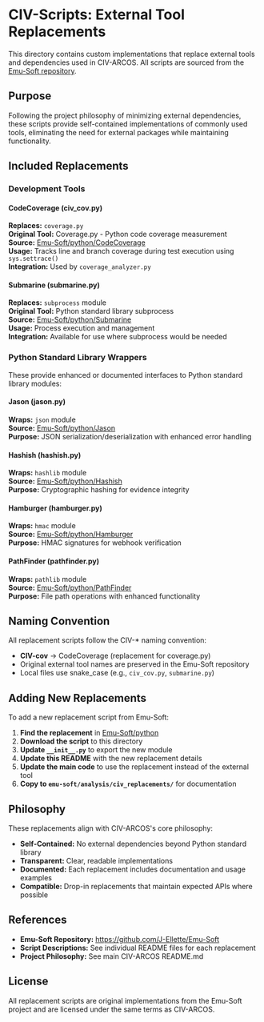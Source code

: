 # CIV-Scripts: External Tool Replacements

This directory contains custom implementations that replace external tools and dependencies used in CIV-ARCOS. All scripts are sourced from the [Emu-Soft repository](https://github.com/J-Ellette/Emu-Soft).

## Purpose

Following the project philosophy of minimizing external dependencies, these scripts provide self-contained implementations of commonly used tools, eliminating the need for external packages while maintaining functionality.

## Included Replacements

### Development Tools

#### CodeCoverage (civ_cov.py)
**Replaces:** `coverage.py`  
**Original Tool:** Coverage.py - Python code coverage measurement  
**Source:** [Emu-Soft/python/CodeCoverage](https://github.com/J-Ellette/Emu-Soft/tree/main/python/CodeCoverage)  
**Usage:** Tracks line and branch coverage during test execution using `sys.settrace()`  
**Integration:** Used by `coverage_analyzer.py`

#### Submarine (submarine.py)
**Replaces:** `subprocess` module  
**Original Tool:** Python standard library subprocess  
**Source:** [Emu-Soft/python/Submarine](https://github.com/J-Ellette/Emu-Soft/tree/main/python/Submarine)  
**Usage:** Process execution and management  
**Integration:** Available for use where subprocess would be needed

### Python Standard Library Wrappers

These provide enhanced or documented interfaces to Python standard library modules:

#### Jason (jason.py)
**Wraps:** `json` module  
**Source:** [Emu-Soft/python/Jason](https://github.com/J-Ellette/Emu-Soft/tree/main/python/Jason)  
**Purpose:** JSON serialization/deserialization with enhanced error handling

#### Hashish (hashish.py)
**Wraps:** `hashlib` module  
**Source:** [Emu-Soft/python/Hashish](https://github.com/J-Ellette/Emu-Soft/tree/main/python/Hashish)  
**Purpose:** Cryptographic hashing for evidence integrity

#### Hamburger (hamburger.py)
**Wraps:** `hmac` module  
**Source:** [Emu-Soft/python/Hamburger](https://github.com/J-Ellette/Emu-Soft/tree/main/python/Hamburger)  
**Purpose:** HMAC signatures for webhook verification

#### PathFinder (pathfinder.py)
**Wraps:** `pathlib` module  
**Source:** [Emu-Soft/python/PathFinder](https://github.com/J-Ellette/Emu-Soft/tree/main/python/PathFinder)  
**Purpose:** File path operations with enhanced functionality

## Naming Convention

All replacement scripts follow the CIV-* naming convention:
- **CIV-cov** → CodeCoverage (replacement for coverage.py)
- Original external tool names are preserved in the Emu-Soft repository
- Local files use snake_case (e.g., `civ_cov.py`, `submarine.py`)

## Adding New Replacements

To add a new replacement script from Emu-Soft:

1. **Find the replacement** in [Emu-Soft/python](https://github.com/J-Ellette/Emu-Soft/tree/main/python)
2. **Download the script** to this directory
3. **Update `__init__.py`** to export the new module
4. **Update this README** with the new replacement details
5. **Update the main code** to use the replacement instead of the external tool
6. **Copy to `emu-soft/analysis/civ_replacements/`** for documentation

## Philosophy

These replacements align with CIV-ARCOS's core philosophy:
- **Self-Contained:** No external dependencies beyond Python standard library
- **Transparent:** Clear, readable implementations
- **Documented:** Each replacement includes documentation and usage examples
- **Compatible:** Drop-in replacements that maintain expected APIs where possible

## References

- **Emu-Soft Repository:** https://github.com/J-Ellette/Emu-Soft
- **Script Descriptions:** See individual README files for each replacement
- **Project Philosophy:** See main CIV-ARCOS README.md

## License

All replacement scripts are original implementations from the Emu-Soft project and are licensed under the same terms as CIV-ARCOS.
